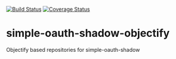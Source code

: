 [![Build Status](https://travis-ci.org/absolutegalaber/simple-oauth-shadow-objectify.svg?branch=master)](https://travis-ci.org/absolutegalaber/simple-oauth-shadow-objectify)
[![Coverage Status](https://img.shields.io/coveralls/absolutegalaber/simple-oauth-shadow-objectify.svg)](https://coveralls.io/r/absolutegalaber/simple-oauth-shadow-objectify?branch=master)


simple-oauth-shadow-objectify
=============================

Objectify based repositories for simple-oauth-shadow
